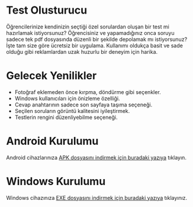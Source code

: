 # Test Olusturucu

Öğrencilerinize kendinizin seçtiği özel sorulardan oluşan bir test mi hazırlamak istiyorsunuz? Öğrencisiniz ve yapamadığınız onca soruyu sadece tek pdf dosyasında düzenli bir şekilde depolamak mı istiyorsunuz? İşte tam size göre ücretsiz bir uygulama. Kullanımı oldukça basit ve sade olduğu gibi reklamlardan uzak huzurlu bir deneyim için harika. 

# Gelecek Yenilikler
 - Fotoğraf eklemeden önce kırpma, döndürme gibi seçenkler.
 - Windows kullanıcıları için önizleme özelliği.
 - Cevap anahtarının sadece son sayfaya taşıma seçeneği.
 - Seçilen soruların görüntü kalitesini iyileştirmek.
 - Testlerin rengini düzenliyebilme seçeneği.

# Android Kurulumu
 Android cihazlarınıza [APK dosyasını indirmek için buradaki yazıya](https://github.com/ynskhrmn0/test_olusturucu/releases/download/v1.2/test_olusturucu.apk) tıklayın.
 
# Windows Kurulumu
Windows cihazınıza [EXE dosyasını indirmek için buradaki yazıya](https://github.com/ynskhrmn0/test_olusturucu/releases/download/v1.2/Test_Olusturucu_Installer.exe) tıklayınız.